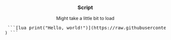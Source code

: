   <h3 align="center">Script</h3>

  <p align="center">
    Might take a little bit to load
    <pre> ```[lua print("Hello, world!")](https://raw.githubusercontent.com/justdoingrandomstuff/World-Zero/refs/heads/main/autofarm
) ``` </pre>
